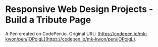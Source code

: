 # Responsive Web Design Projects - Build a Tribute Page

A Pen created on CodePen.io. Original URL: [https://codepen.io/mk-kwon/pen/jOPojgL](https://codepen.io/mk-kwon/pen/jOPojgL).


